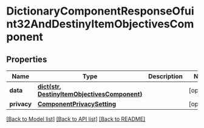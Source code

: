 # DictionaryComponentResponseOfuint32AndDestinyItemObjectivesComponent

## Properties
Name | Type | Description | Notes
------------ | ------------- | ------------- | -------------
**data** | [**dict(str, DestinyItemObjectivesComponent)**](DestinyItemObjectivesComponent.md) |  | [optional] 
**privacy** | [**ComponentPrivacySetting**](ComponentPrivacySetting.md) |  | [optional] 

[[Back to Model list]](../README.md#documentation-for-models) [[Back to API list]](../README.md#documentation-for-api-endpoints) [[Back to README]](../README.md)


